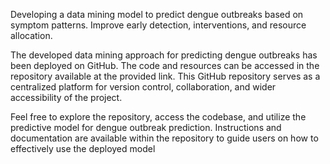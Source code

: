 Developing a data mining model to predict dengue outbreaks based on symptom patterns. Improve early detection, interventions, and resource allocation.

The developed data mining approach for predicting dengue outbreaks has been deployed on GitHub. The code and resources can be accessed in the repository available at the provided link. This GitHub repository serves as a centralized platform for version control, collaboration, and wider accessibility of the project.

Feel free to explore the repository, access the codebase, and utilize the predictive model for dengue outbreak prediction. Instructions and documentation are available within the repository to guide users on how to effectively use the deployed model
